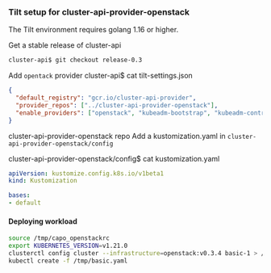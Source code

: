 

### Tilt setup for cluster-api-provider-openstack

The Tilt environment requires golang 1.16 or higher. 

Get a stable release of cluster-api
```bash
cluster-api$ git checkout release-0.3 
```

Add ```opentack``` provider 
cluster-api$ cat tilt-settings.json

```json
{
  "default_registry": "gcr.io/cluster-api-provider",
  "provider_repos": ["../cluster-api-provider-openstack"],
  "enable_providers": ["openstack", "kubeadm-bootstrap", "kubeadm-control-plane"]
}
```

cluster-api-provider-openstack repo 
Add a kustomization.yaml in ```cluster-api-provider-openstack/config```

cluster-api-provider-openstack/config$ cat kustomization.yaml 
```yaml
apiVersion: kustomize.config.k8s.io/v1beta1
kind: Kustomization

bases:
- default
```

#### Deploying workload

```bash
source /tmp/capo_openstackrc
export KUBERNETES_VERSION=v1.21.0
clusterctl config cluster --infrastructure=openstack:v0.3.4 basic-1 > /tmp/basic.yaml
kubectl create -f /tmp/basic.yaml
```
